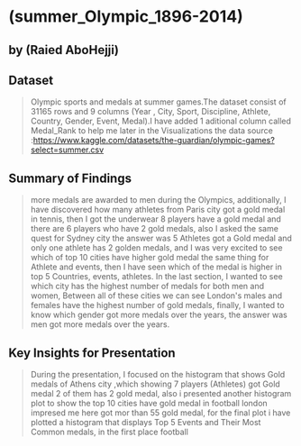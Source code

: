 # (summer_Olympic_1896-2014)
## by (Raied AboHejji)


## Dataset

> Olympic sports and medals at summer games.The dataset consist of 31165 rows and 9 columns (Year , City, Sport, Discipline, Athlete, Country, Gender, Event, Medal).I have added 1 aditional column called Medal_Rank to help me later in the Visualizations the data source :https://www.kaggle.com/datasets/the-guardian/olympic-games?select=summer.csv


## Summary of Findings

> more medals are awarded to men during the Olympics, additionally, I have discovered how many athletes from Paris city got a gold medal in tennis, then I got the underwear 8 players have a gold medal and there are 6 players who have 2 gold medals, also I asked the same quest for Sydney city the answer was 5 Athletes got a Gold medal and only one athlete has 2 golden medals, and I was very excited to see which of top 10 cities have higher gold medal the same thing for Athlete and events, then I have seen which of the medal is higher in top 5 Countries, events, athletes. In the last section, I wanted to see which city has the highest number of medals for both men and women, Between all of these cities we can see London's males and females have the highest number of gold medals, finally, I wanted to know which gender got more medals over the years, the answer was men got more medals over the years.


## Key Insights for Presentation

> During the presentation, I focused on the histogram that shows Gold medals of Athens city ,which showing 7 players (Athletes) got Gold medal 2 of them has 2 gold medal, also i presented another histogram plot to show the top 10 cities have gold medal in football london impresed me here got mor than 55 gold medal, for the final plot i have plotted a histogram that displays Top 5 Events and Their Most Common medals, in the first place football